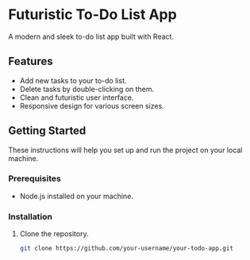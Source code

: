# Futuristic To-Do List App

A modern and sleek to-do list app built with React.

## Features

- Add new tasks to your to-do list.
- Delete tasks by double-clicking on them.
- Clean and futuristic user interface.
- Responsive design for various screen sizes.

## Getting Started

These instructions will help you set up and run the project on your local machine.

### Prerequisites

- Node.js installed on your machine.

### Installation

1. Clone the repository.

   ```bash
   git clone https://github.com/your-username/your-todo-app.git
